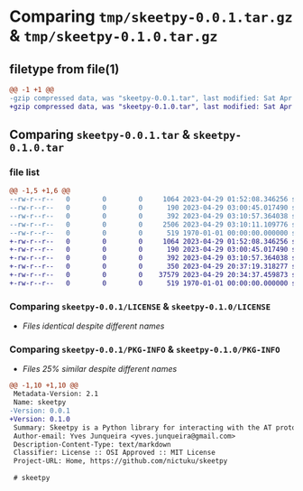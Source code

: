 # Comparing `tmp/skeetpy-0.0.1.tar.gz` & `tmp/skeetpy-0.1.0.tar.gz`

## filetype from file(1)

```diff
@@ -1 +1 @@
-gzip compressed data, was "skeetpy-0.0.1.tar", last modified: Sat Apr 29 03:11:58 2023, max compression
+gzip compressed data, was "skeetpy-0.1.0.tar", last modified: Sat Apr 29 20:38:10 2023, max compression
```

## Comparing `skeetpy-0.0.1.tar` & `skeetpy-0.1.0.tar`

### file list

```diff
@@ -1,5 +1,6 @@
--rw-r--r--   0        0        0     1064 2023-04-29 01:52:08.346256 skeetpy-0.0.1/LICENSE
--rw-r--r--   0        0        0      190 2023-04-29 03:00:45.017490 skeetpy-0.0.1/README.md
--rw-r--r--   0        0        0      392 2023-04-29 03:10:57.364038 skeetpy-0.0.1/pyproject.toml
--rw-r--r--   0        0        0     2506 2023-04-29 03:10:11.109776 skeetpy-0.0.1/skeetpy.py
--rw-r--r--   0        0        0      519 1970-01-01 00:00:00.000000 skeetpy-0.0.1/PKG-INFO
+-rw-r--r--   0        0        0     1064 2023-04-29 01:52:08.346256 skeetpy-0.1.0/LICENSE
+-rw-r--r--   0        0        0      190 2023-04-29 03:00:45.017490 skeetpy-0.1.0/README.md
+-rw-r--r--   0        0        0      392 2023-04-29 03:10:57.364038 skeetpy-0.1.0/pyproject.toml
+-rw-r--r--   0        0        0      350 2023-04-29 20:37:19.318277 skeetpy-0.1.0/requirements.txt
+-rw-r--r--   0        0        0    37579 2023-04-29 20:34:37.459873 skeetpy-0.1.0/skeetpy.py
+-rw-r--r--   0        0        0      519 1970-01-01 00:00:00.000000 skeetpy-0.1.0/PKG-INFO
```

### Comparing `skeetpy-0.0.1/LICENSE` & `skeetpy-0.1.0/LICENSE`

 * *Files identical despite different names*

### Comparing `skeetpy-0.0.1/PKG-INFO` & `skeetpy-0.1.0/PKG-INFO`

 * *Files 25% similar despite different names*

```diff
@@ -1,10 +1,10 @@
 Metadata-Version: 2.1
 Name: skeetpy
-Version: 0.0.1
+Version: 0.1.0
 Summary: Skeetpy is a Python library for interacting with the AT protocol.
 Author-email: Yves Junqueira <yves.junqueira@gmail.com>
 Description-Content-Type: text/markdown
 Classifier: License :: OSI Approved :: MIT License
 Project-URL: Home, https://github.com/nictuku/skeetpy
 
 # skeetpy
```

